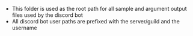 - This folder is used as the root path for all sample and argument output files used by the discord bot
- All discord bot user paths are prefixed with the server/guild and the username